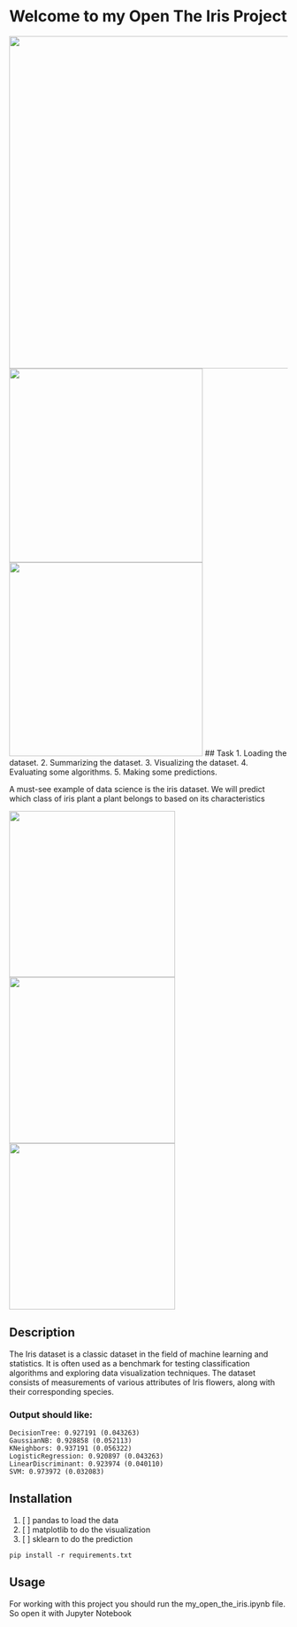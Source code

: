 # Welcome to my Open The Iris Project

<img src="https://storage.googleapis.com/qwasar-public/track-ds/open_iris.jpg" width="600">

<img src="https://storage.googleapis.com/qwasar-public/track-ds/iris_plot_histogram.png" width="350">

<img src="https://storage.googleapis.com/qwasar-public/track-ds/iris_plot_scatter.png" width="350">
## Task
1. Loading the dataset.
2. Summarizing the dataset.
3. Visualizing the dataset.
4. Evaluating some algorithms.
5. Making some predictions.

A must-see example of data science is the iris dataset. We will predict which class of iris plant a plant belongs to 
based on its characteristics

<img src="https://storage.googleapis.com/qwasar-public/track-ds/iris_dataset_class_1.jpg" width="300">
<img src="https://storage.googleapis.com/qwasar-public/track-ds/iris_dataset_class_2.jpg" width="300">
<img src="https://storage.googleapis.com/qwasar-public/track-ds/iris_dataset_class_3.jpg" width="300">

## Description
The Iris dataset is a classic dataset in the field of machine learning and statistics. It is often used as a benchmark 
for testing classification algorithms and exploring data visualization techniques. The dataset consists of measurements of various attributes of Iris flowers, along with their corresponding species.

### **Output should like:**
    
    DecisionTree: 0.927191 (0.043263)
    GaussianNB: 0.928858 (0.052113)
    KNeighbors: 0.937191 (0.056322)
    LogisticRegression: 0.920897 (0.043263)
    LinearDiscriminant: 0.923974 (0.040110)
    SVM: 0.973972 (0.032083)

## Installation
1. [ ] pandas to load the data
2. [ ] matplotlib to do the visualization
3. [ ] sklearn to do the prediction

```angular2html
pip install -r requirements.txt
```

## Usage
For working with this project you should run the my_open_the_iris.ipynb file. So open it with Jupyter Notebook
